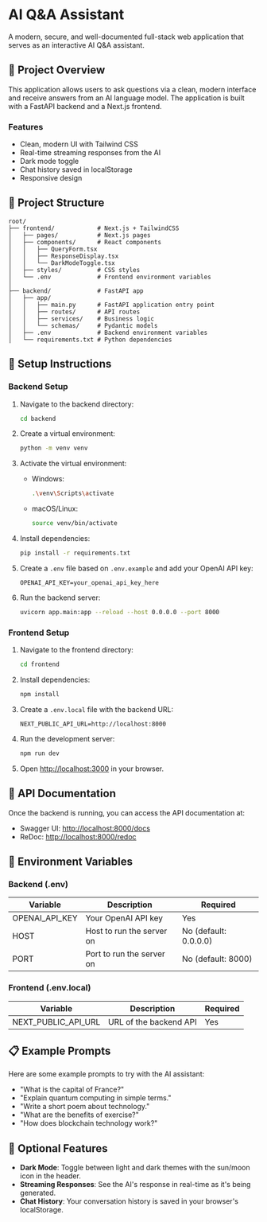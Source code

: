 # AI Q&A Assistant

A modern, secure, and well-documented full-stack web application that serves as an interactive AI Q&A assistant.

## 🔧 Project Overview

This application allows users to ask questions via a clean, modern interface and receive answers from an AI language model. The application is built with a FastAPI backend and a Next.js frontend.

### Features

- Clean, modern UI with Tailwind CSS
- Real-time streaming responses from the AI
- Dark mode toggle
- Chat history saved in localStorage
- Responsive design

## 📁 Project Structure

```
root/
├── frontend/            # Next.js + TailwindCSS
│   ├── pages/           # Next.js pages
│   ├── components/      # React components
│   │   ├── QueryForm.tsx
│   │   ├── ResponseDisplay.tsx
│   │   └── DarkModeToggle.tsx
│   ├── styles/          # CSS styles
│   └── .env             # Frontend environment variables
│
├── backend/             # FastAPI app
│   ├── app/
│   │   ├── main.py      # FastAPI application entry point
│   │   ├── routes/      # API routes
│   │   ├── services/    # Business logic
│   │   └── schemas/     # Pydantic models
│   ├── .env             # Backend environment variables
│   └── requirements.txt # Python dependencies
```

## 🚀 Setup Instructions

### Backend Setup

1. Navigate to the backend directory:
   ```bash
   cd backend
   ```

2. Create a virtual environment:
   ```bash
   python -m venv venv
   ```

3. Activate the virtual environment:
   - Windows:
     ```bash
     .\venv\Scripts\activate
     ```
   - macOS/Linux:
     ```bash
     source venv/bin/activate
     ```

4. Install dependencies:
   ```bash
   pip install -r requirements.txt
   ```

5. Create a `.env` file based on `.env.example` and add your OpenAI API key:
   ```
   OPENAI_API_KEY=your_openai_api_key_here
   ```

6. Run the backend server:
   ```bash
   uvicorn app.main:app --reload --host 0.0.0.0 --port 8000
   ```

### Frontend Setup

1. Navigate to the frontend directory:
   ```bash
   cd frontend
   ```

2. Install dependencies:
   ```bash
   npm install
   ```

3. Create a `.env.local` file with the backend URL:
   ```
   NEXT_PUBLIC_API_URL=http://localhost:8000
   ```

4. Run the development server:
   ```bash
   npm run dev
   ```

5. Open [http://localhost:3000](http://localhost:3000) in your browser.

## 📝 API Documentation

Once the backend is running, you can access the API documentation at:
- Swagger UI: [http://localhost:8000/docs](http://localhost:8000/docs)
- ReDoc: [http://localhost:8000/redoc](http://localhost:8000/redoc)

## 🔐 Environment Variables

### Backend (.env)

| Variable | Description | Required |
|----------|-------------|----------|
| OPENAI_API_KEY | Your OpenAI API key | Yes |
| HOST | Host to run the server on | No (default: 0.0.0.0) |
| PORT | Port to run the server on | No (default: 8000) |

### Frontend (.env.local)

| Variable | Description | Required |
|----------|-------------|----------|
| NEXT_PUBLIC_API_URL | URL of the backend API | Yes |

## 📋 Example Prompts

Here are some example prompts to try with the AI assistant:

- "What is the capital of France?"
- "Explain quantum computing in simple terms."
- "Write a short poem about technology."
- "What are the benefits of exercise?"
- "How does blockchain technology work?"

## 🧪 Optional Features

- **Dark Mode**: Toggle between light and dark themes with the sun/moon icon in the header.
- **Streaming Responses**: See the AI's response in real-time as it's being generated.
- **Chat History**: Your conversation history is saved in your browser's localStorage.

